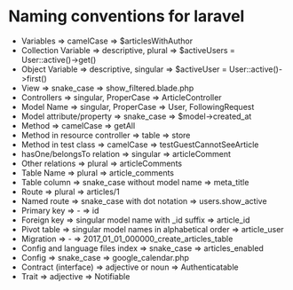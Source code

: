 # Naming conventions for laravel

* Variables	=>	camelCase	=>	$articlesWithAuthor
* Collection Variable	=>	descriptive, plural	=>	$activeUsers = User::active()->get()
* Object Variable	=>	descriptive, singular	=>	$activeUser = User::active()->first()
* View	=>	snake_case	=>	show_filtered.blade.php
* Controllers	=>	singular, ProperCase	=>	ArticleController
* Model Name	=>	singular, ProperCase	=>	User, FollowingRequest
* Model attribute/property	=>	snake_case	=>	$model->created_at
* Method	=>	camelCase	=>	getAll
* Method in resource controller	=>	table	=>	store
* Method in test class	=>	camelCase	=>	testGuestCannotSeeArticle
* hasOne/belongsTo relation	=>	singular	=>	articleComment
* Other relations	=>	plural	=>	articleComments
* Table Name =>	plural	=>	article_comments
* Table column	=>	snake_case without model name	=>	meta_title
* Route	=>	plural	=>	articles/1
* Named route	=>	snake_case with dot notation	=>	users.show_active
* Primary key	=>	-	=>	id
* Foreign key	=>	singular model name with _id suffix	=>	article_id
* Pivot table	=>	singular model names in alphabetical order	=>	article_user
* Migration	=>	-	=>	2017_01_01_000000_create_articles_table
* Config and language files index	=>	snake_case	=>	articles_enabled
* Config	=>	snake_case	=>	google_calendar.php
* Contract (interface)	=>	adjective or noun	=>	Authenticatable
* Trait	=>	adjective	=>	Notifiable
